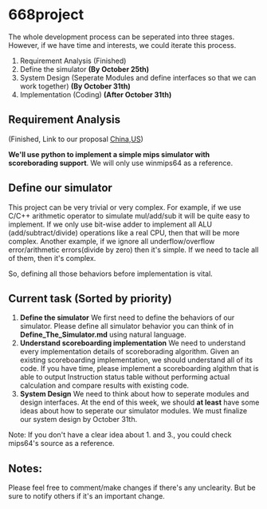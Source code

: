 # 668project

The whole development process can be seperated into three stages. However, if we have time and interests, we could iterate this process.

1. Requirement Analysis (Finished)
2. Define the simulator **(By October 25th)**
3. System Design (Seperate Modules and define interfaces so that we can work together) **(By October 31th)**
4. Implementation (Coding) **(After October 31th)**

## Requirement Analysis

(Finished, Link to our proposal [China](https://drive.xtno1.top/s/xS5kc3kJNLY5DZF),[US](https://drive.xttech.tech/s/xS5kc3kJNLY5DZF))

**We'll use python to implement a simple mips simulator with scoreborading support**. We will only use winmips64 as a reference.

## Define our simulator

This project can be very trivial or very complex. For example, if we use C/C++ arithmetic operator to simulate mul/add/sub it will be quite easy to implement. If we only use bit-wise adder to implement all ALU (add/subtract/divide) operations like a real CPU, then that will be more complex. Another example, if we ignore all underflow/overflow error/arithmetic errors(divide by zero) then it's simple. If we need to tacle all of them, then it's complex. 

So, defining all those behaviors before implementation is vital.

## Current task (Sorted by priority)
1. **Define the simulator** We first need to define the behaviors of our simulator. Please define all simulator behavior you can think of in **Define_The_Simulator.md** using natural language.
2. **Understand scoreboarding implementation** We need to understand every implementation details of scoreborading algorithm. Given an existing scoreboarding implementation, we should understand all of its code. If you have time, please implement a scoreboarding algithm that is able to output Instruction status table without performing actual calculation and compare results with existing code.
3. **System Design** We need to think about how to seperate modules and design interfaces. At the end of this week, we should **at least** have some ideas about how to seperate our simulator modules. We must finalize our system design by October 31th. 

Note: If you don't have a clear idea about 1. and 3., you could check mips64's source as a reference.

## Notes:

Please feel free to comment/make changes if there's any unclearity. But be sure to notify others if it's an important change.
